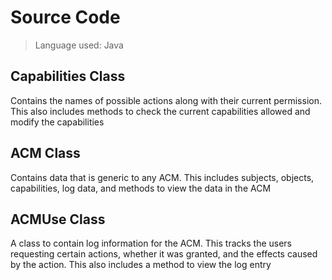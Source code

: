 # Source Code
> Language used: Java

## Capabilities Class
Contains the names of possible actions along with their current permission. This also includes methods to check the current capabilities allowed and modify the capabilities

## ACM Class
Contains data that is generic to any ACM. This includes subjects, objects, capabilities, log data, and methods to view the data in the ACM

## ACMUse Class
A class to contain log information for the ACM. This tracks the users requesting certain actions, whether it was granted, and the effects caused by the action. This also includes a method to view the log entry